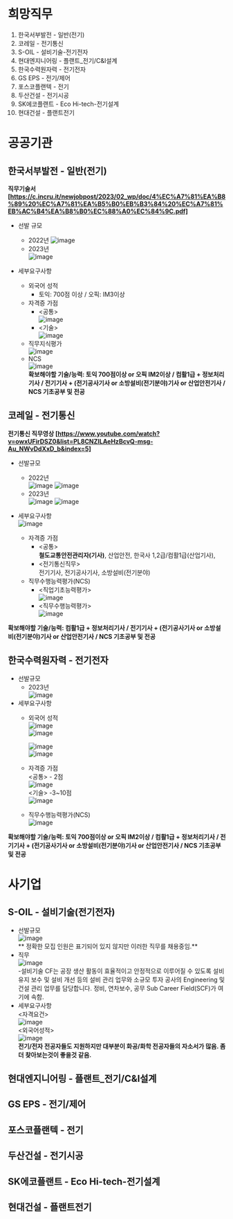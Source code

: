 # 희망직무
1. 한국서부발전 - 일반(전기)
2. 코레일 - 전기통신
3. S-OIL - 설비기술-전기전자
4. 현대엔지니어링 - 플랜트_전기/C&I설계
5. 한국수력원자력 - 전기전자
6. GS EPS - 전기/제어
7. 포스코플랜텍 - 전기
8. 두산건설 - 전기시공
9. SK에코플랜트 - Eco Hi-tech-전기설계
10. 현대건설 - 플랜트전기  
    
# 공공기관  

## 한국서부발전 - 일반(전기)  
**직무기술서[https://c.incru.it/newjobpost/2023/02_wp/doc/4%EC%A7%81%EA%B8%89%20%EC%A7%81%EA%B5%B0%EB%B3%84%20%EC%A7%81%EB%AC%B4%EA%B8%B0%EC%88%A0%EC%84%9C.pdf]**
* 선발 규모  
  * 2022년
    ![image](https://github.com/nice2000rice/C-study/assets/144098833/f681bcfa-c296-4243-954f-b89ff0e4f042)
  * 2023년  
    ![image](https://github.com/nice2000rice/C-study/assets/144098833/a526ed03-0ab7-43d0-87e4-14d9e036850d)
    
* 세부요구사항  
    * 외국어 성적  
      -  토익: 700점 이상 / 오픽: IM3이상  
    * 자격증 가점  
      - <공통>  
        ![image](https://github.com/nice2000rice/C-study/assets/144098833/d705f431-485c-404f-9053-8898712f4171)  
      - <기술>  
        ![image](https://github.com/nice2000rice/C-study/assets/144098833/e1d9601b-76fa-422b-be06-752304806f1b)
    * 직무지식평가  
        ![image](https://github.com/nice2000rice/C-study/assets/144098833/6ac38630-1a19-49a9-8028-5a1d8f4fac61)
    * NCS  
        ![image](https://github.com/nice2000rice/C-study/assets/144098833/331c003e-0e62-40e9-8184-88f4feeeef04)  
**확보해야할 기술/능력: 토익 700점이상 or 오픽 IM2이상 / 컴활1급 + 정보처리기사 / 전기기사 + (전기공사기사 or 소방설비(전기분야)기사 or 산업안전기사 / NCS 기초공부 및 전공**

## 코레일 - 전기통신  
**전기통신 직무영상 [https://www.youtube.com/watch?v=owxUFirDSZ0&list=PL8CNZILAeHzBcvQ-msg-Au_NWvDdXxD_b&index=5]**
* 선발규모
  * 2022년  
    ![image](https://github.com/nice2000rice/C-study/assets/144098833/8e63944e-851c-4728-9c8d-c9e0ccb8c575)
    ![image](https://github.com/nice2000rice/C-study/assets/144098833/d5d6f065-d098-4d86-aa61-5ba66d180c28)  
  * 2023년  
    ![image](https://github.com/nice2000rice/C-study/assets/144098833/eafee80e-b50f-4ba9-bfef-babcf2dae941)
    ![image](https://github.com/nice2000rice/C-study/assets/144098833/4fdf0687-93b3-4ff2-83d7-31afc0d32c22)

* 세부요구사항  
  ![image](https://github.com/nice2000rice/C-study/assets/144098833/818588a9-7151-40b8-a8f4-2b7ecf8825a7)  
  * 자격증 가점  
    - <공통>  
      **철도교통안전관리자(기사)**, 산업안전, 한국사 1,2급/컴활1급(산업기사), 
    - <전기통신직무>  
      전기기사, 전기공사기사, 소방설비(전기분야)  
  * 직무수행능력평가(NCS)  
    - <직업기초능력평가>  
      ![image](https://github.com/nice2000rice/C-study/assets/144098833/e7f13104-dbf8-4c16-a345-2965ff27b182)
    - <직무수행능력평가>  
      ![image](https://github.com/nice2000rice/C-study/assets/144098833/2c0e7778-9909-46f9-94af-46fa9246e0bb)
      
**확보해야할 기술/능력: 컴활1급 + 정보처리기사 / 전기기사 + (전기공사기사 or 소방설비(전기분야)기사 or 산업안전기사 / NCS 기초공부 및 전공**  

## 한국수력원자력 - 전기전자
* 선발규모  
  * 2023년  
    ![image](https://github.com/nice2000rice/C-study/assets/144098833/975d5e3f-e7fa-4f8e-bcdb-0b7d53544ea3)
* 세부요구사항  
  * 외국어 성적  
    ![image](https://github.com/nice2000rice/C-study/assets/144098833/27c87a7c-e54d-41e7-bdbd-ab3c9f916f39)  
    ![image](https://github.com/nice2000rice/C-study/assets/144098833/6bb8589b-df90-48e5-8b09-f70a089bb705)  
  
    ![image](https://github.com/nice2000rice/C-study/assets/144098833/441f57cc-da0a-4d3b-a81c-f765c1c4bc0f)  
    ![image](https://github.com/nice2000rice/C-study/assets/144098833/eed13c12-839d-4b6a-b9ff-4ff9f8a64d41)  
    
  * 자격증 가점  
    <공통> - 2점  
    ![image](https://github.com/nice2000rice/C-study/assets/144098833/e09a4469-3c98-485e-8ec1-620e6818c132)  
    <기술> -3~10점  
    ![image](https://github.com/nice2000rice/C-study/assets/144098833/ac5e8411-65bf-4732-b0f2-81e875c38fcf)  
  * 직무수행능력평가(NCS)  
    ![image](https://github.com/nice2000rice/C-study/assets/144098833/15c14310-fea5-4e39-a32b-9a4b9b23936e)
    
**확보해야할 기술/능력: 토익 700점이상 or 오픽 IM2이상 / 컴활1급 + 정보처리기사 / 전기기사 + (전기공사기사 or 소방설비(전기분야)기사 or 산업안전기사 / NCS 기초공부 및 전공**  

# 사기업

## S-OIL - 설비기술(전기전자)  
* 선발규모  
  ![image](https://github.com/nice2000rice/C-study/assets/144098833/42ea3a4d-50c2-4cef-9a8d-87ece35d5a9e)  
 ** 정확한 모집 인원은 표기되어 있지 않지만 이러한 직무를 채용중임.**  
* 직무  
    ![image](https://github.com/nice2000rice/C-study/assets/144098833/0ce09ffa-afc7-460b-bdcb-20a2ba687e3b)  
    -설비기술 CF는 공장 생산 활동이 효율적이고 안정적으로 이루어질 수 있도록 설비 유지 보수 및 설비 개선 등의 설비 관리 업무와 소규모 투자 공사의 Engineering 및 건설 관리 업무를 담당합니다. 정비, 연차보수, 공무 Sub Career Field(SCF)가 여기에 속함.  
* 세부요구사항  
  <자격요건>  
  ![image](https://github.com/nice2000rice/C-study/assets/144098833/4d2f6d3c-1df2-46ea-830b-d4a1c99eae1d)  
  <외국어성적>  
  ![image](https://github.com/nice2000rice/C-study/assets/144098833/d8b6b04c-6d39-4fe8-897a-1afc1eae3e2c)  
**전기/전자 전공자들도 지원하지만 대부분이 화공/화학 전공자들의 자소서가 많음. 좀 더 찾아보는것이 좋을것 같음.**  
  
## 현대엔지니어링 - 플랜트_전기/C&I설계  

## GS EPS - 전기/제어  

## 포스코플랜텍 - 전기  

## 두산건설 - 전기시공  

## SK에코플랜트 - Eco Hi-tech-전기설계  

## 현대건설 - 플랜트전기  
